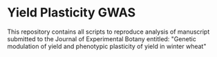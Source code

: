 # Yield Plasticity GWAS

This repository contains all scripts to reproduce analysis of manuscript submitted to the Journal of Experimental Botany entitled: "Genetic modulation of yield and phenotypic plasticity of yield in winter wheat"
